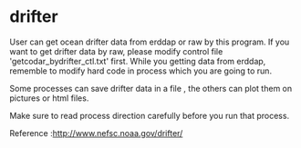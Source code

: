 drifter
=========
User can get ocean drifter data from erddap or raw by this program. If you want to get drifter data by raw, please modify
control file 'getcodar_bydrifter_ctl.txt' first. While you getting data from erddap, rememble to modify hard code in 
process which you are going to run.<br>

Some processes can save drifter data in a file , the others can plot them on pictures or html files.<br>

Make sure to read process direction carefully before you run that process. 


Reference :http://www.nefsc.noaa.gov/drifter/ 
